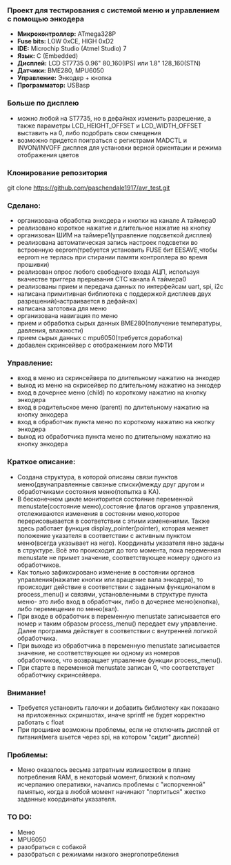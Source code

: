 ###	Проект для тестирования с системой меню и управлением с помощью энкодера

- **Микроконтроллер:** ATmega328P 
- **Fuse bits:** LOW 0xCE, HIGH 0xD2
- **IDE:** Microchip Studio (Atmel Studio) 7
- **Язык:** C (Embedded)
- **Дисплей:** LCD ST7735 0.96" 80_160(IPS) или 1.8" 128_160(STN)
- **Датчики:** BME280, MPU6050
- **Управление:** Энкодер + кнопка
- **Программатор:** USBasp

###	Больше по дисплею
- можно любой на ST7735, но в дефайнах изменить разрешение, а также параметры LCD_HEIGHT_OFFSET и LCD_WIDTH_OFFSET выставить на 0, либо подобрать свои смещения
- возможно придется поиграться с регистрами MADCTL и INVON/INVOFF дисплея для установки верной ориентации и режима отображения цветов

###	Клонирование репозитория
git clone https://github.com/paschendale1917/avr_test.git

###	Сделано:
- организована обработка энкодера и кнопки на канале А таймера0
- реализовано короткое нажатие и длительное нажатие на кнопку
- организован ШИМ на таймере1(управление подсветкой дисплея)
- реализована автоматическая запись настроек подсветки во встроенную eeprom(требуется установить FUSE бит EESAVE,чтобы eeprom не терлась при стирании памяти контроллера во время прошивки)
- реализован опрос любого свободного входа АЦП, используя  вкачестве триггера прерывания CTC канала А таймера0
- реализованы прием и передача данных по интерфейсам uart, spi, i2c
- написана примитивная библиотека c поддержкой дисплеев двух разрешений(настраивается в дефайнах)
- написана заготовка для меню
- организована навигация по меню
- прием и обработка сырых данных BME280(получение температуры, давления, влажности)
- прием сырых данных с mpu6050(требуется доработка)
- добавлен скринсейвер с отображением лого МФТИ
 
###	Управление:
- вход в меню из скринсейвера по длительному нажатию на энкодер
- выход из меню на скрисейвер по длительному нажатию на энкодер
- вход в дочернее меню (child) по короткому нажатию на кнопку энкодера
- вход в родительское меню (parent) по длительному нажатию на кнопку энкодера
- вход в обработчик пункта меню по короткому нажатию на кнопку энкодера
- выход из обработчика пункта меню по длительному нажатию на кнопку энкодера

###	Краткое описание:
- Создана структура, в которой описаны связи пунктов меню(двунаправленные связные списки)между друг другом и обработчиками состояния меню(попытка в КА).
- В бесконечном цикле мониторится состояние переменной menustate(состояние меню),состояние флагов органов управления, отслеживаются изменения в состоянии меню,которое перерисовывается в соответствии с этими изменениями. Также здесь работает функция display_pointer(pointer), которая меняет положение указателя в соответствии с активным пунктом меню(всегда указывает на него). Координаты указателя явно заданы в структуре. Всё это происходит до того момента, пока переменная menustate не примет значение, соответствующее номеру одного из обработчиков.
- Как только зафиксировано изменение в состоянии органов управления(нажатие кнопки или вращение вала энкодера), то происходит действие в соответствии с заданным функционалом в process_menu() и связями, установленными в структуре пункта меню- это либо вход в обработчик, либо в дочернее меню(кнопка), либо перемещение по меню(вал).
- При входе в обработчик в переменную menustate записывается его номер и таким образом process_menu() передает ему управление. Далее программа действует в соответствии с внутренней логикой обработчика.
- При выходе из обработчика в переменную menustate записывается значение, не соответствующее ни одному из номеров обработчиков, что возвращает управление функции process_menu().
- При старте в переменной menustate записан 0, что соответствует обработчику скринсейвера.
 
###	Внимание!
- Требуется установить галочки и добавить библиотеку как показано на приложенных скриншотах, иначе sprintf не будет корректно работать с float
- При прошивке возможны проблемы, если не отключить дисплей от питания(мега шьется через spi, на котором "сидит" дисплей)

###	Проблемы:
- Меню оказалось весьма затратным излишеством в плане потребления RAM, в некоторый момент, близкий к полному исчерпанию оперативки, начались проблемы с "испорченной" памятью, когда в любой момент начинают "портиться" жестко заданные координаты указателя.

###	TO DO:
- Меню
- MPU6050 
- разобраться с собакой
- разобраться с режимами низкого энергопотребления
